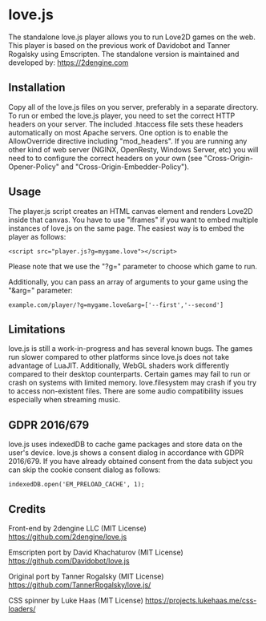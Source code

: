 # love.js
The standalone love.js player allows you to run Love2D games on the web.
This player is based on the previous work of Davidobot and Tanner Rogalsky using Emscripten.
The standalone version is maintained and developed by: https://2dengine.com

## Installation
Copy all of the love.js files on you server, preferably in a separate directory.
To run or embed the love.js player, you need to set the correct HTTP headers on your server.
The included .htaccess file sets these headers automatically on most Apache servers.
One option is to enable the AllowOverride directive including "mod_headers".
If you are running any other kind of web server (NGINX, OpenResty, Windows Server, etc) you will need to to configure the correct headers on your own (see "Cross-Origin-Opener-Policy" and "Cross-Origin-Embedder-Policy").


## Usage
The player.js script creates an HTML canvas element and renders Love2D inside that canvas.
You have to use "iframes" if you want to embed multiple instances of love.js on the same page.
The easiest way is to embed the player as follows:
```
<script src="player.js?g=mygame.love"></script>
```
Please note that we use the "?g=" parameter to choose which game to run.

Additionally, you can pass an array of arguments to your game using the "&arg=" parameter:
```
example.com/player/?g=mygame.love&arg=['--first','--second']
```

## Limitations
love.js is still a work-in-progress and has several known bugs.
The games run slower compared to other platforms since love.js does not take advantage of LuaJIT.
Additionally, WebGL shaders work differently compared to their desktop counterparts.
Certain games may fail to run or crash on systems with limited memory.
love.filesystem may crash if you try to access non-existent files.
There are some audio compatibility issues especially when streaming music.

## GDPR 2016/679
love.js uses indexedDB to cache game packages and store data on the user's device.
love.js shows a consent dialog in accordance with GDPR 2016/679.
If you have already obtained consent from the data subject you can skip the cookie consent dialog as follows:
```
indexedDB.open('EM_PRELOAD_CACHE', 1);
```

## Credits
Front-end by 2dengine LLC (MIT License)
https://github.com/2dengine/love.js

Emscripten port by David Khachaturov (MIT License)
https://github.com/Davidobot/love.js

Original port by Tanner Rogalsky (MIT License)
https://github.com/TannerRogalsky/love.js/

CSS spinner by Luke Haas (MIT License)
https://projects.lukehaas.me/css-loaders/
